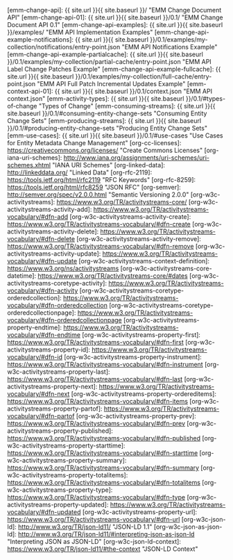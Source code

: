 

<!-- Keep two spaces at the top of this file -->
[emm-change-api]: {{ site.url }}{{ site.baseurl }}/ "EMM Change Document API"
[emm-change-api-01]: {{ site.url }}{{ site.baseurl }}/0.1/ "EMM Change Document API 0.1"
[emm-change-api-examples]: {{ site.url }}{{ site.baseurl }}/examples/ "EMM API Implementation Examples"
[emm-change-api-example-notifications]: {{ site.url }}{{ site.baseurl }}/0.1/examples/my-collection/notifications/entry-point.json "EMM API Notifications Example"
[emm-change-api-example-partialcache]: {{ site.url }}{{ site.baseurl }}/0.1/examples/my-collection/partial-cache/entry-point.json "EMM API Label Change Patches Example"
[emm-change-api-example-fullcache]: {{ site.url }}{{ site.baseurl }}/0.1/examples/my-collection/full-cache/entry-point.json "EMM API Full Patch Incremental Updates Example"
[emm-context-api-01]: {{ site.url }}{{ site.baseurl }}/0.1/context.json "EMM API context.json"
[emm-activity-types]: {{ site.url }}{{ site.baseurl }}/0.1/#types-of-change "Types of Change"
[emm-consuming-streams]: {{ site.url }}{{ site.baseurl }}/0.1/#consuming-entity-change-sets "Consuming Entity Change Sets"
[emm-producing-streams]: {{ site.url }}{{ site.baseurl }}/0.1/#producing-entity-change-sets "Producing Entity Change Sets"
[emm-use-cases]: {{ site.url }}{{ site.baseurl }}/0.1/#use-cases "Use Cases for Entity Metadata Change Management"
[org-cc-licenses]: https://creativecommons.org/licenses/ "Create Commons Licenses"
[org-iana-uri-schemes]: http://www.iana.org/assignments/uri-schemes/uri-schemes.xhtml "IANA URI Schemes"
[org-linked-data]: http://linkeddata.org/ "Linked Data"
[org-rfc-2119]: https://tools.ietf.org/html/rfc2119 "RFC Keywords"
[org-rfc-8259]: https://tools.ietf.org/html/rfc8259 "JSON RFC"
[org-semver]: http://semver.org/spec/v2.0.0.html "Semantic Versioning 2.0.0"
[org-w3c-activitystreams]: https://www.w3.org/TR/activitystreams-core/
[org-w3c-activitystreams-activity-add]: https://www.w3.org/TR/activitystreams-vocabulary/#dfn-add
[org-w3c-activitystreams-activity-create]: https://www.w3.org/TR/activitystreams-vocabulary/#dfn-create
[org-w3c-activitystreams-activity-delete]: https://www.w3.org/TR/activitystreams-vocabulary/#dfn-delete
[org-w3c-activitystreams-activity-remove]: https://www.w3.org/TR/activitystreams-vocabulary/#dfn-remove
[org-w3c-activitystreams-activity-update]: https://www.w3.org/TR/activitystreams-vocabulary/#dfn-update
[org-w3c-activitystreams-context-definition]: https://www.w3.org/ns/activitystreams
[org-w3c-activitystreams-core-datetime]: https://www.w3.org/TR/activitystreams-core/#dates
[org-w3c-activitystreams-coretype-activity]: https://www.w3.org/TR/activitystreams-vocabulary/#dfn-activity
[org-w3c-activitystreams-coretype-orderedcollection]: https://www.w3.org/TR/activitystreams-vocabulary/#dfn-orderedcollection
[org-w3c-activitystreams-coretype-orderedcollectionpage]: https://www.w3.org/TR/activitystreams-vocabulary/#dfn-orderedcollectionpage
[org-w3c-activitystreams-property-endtime]: https://www.w3.org/TR/activitystreams-vocabulary/#dfn-endtime
[org-w3c-activitystreams-property-first]: https://www.w3.org/TR/activitystreams-vocabulary/#dfn-first
[org-w3c-activitystreams-property-id]: https://www.w3.org/TR/activitystreams-vocabulary/#dfn-id
[org-w3c-activitystreams-property-instrument]: https://www.w3.org/TR/activitystreams-vocabulary/#dfn-instrument
[org-w3c-activitystreams-property-last]: https://www.w3.org/TR/activitystreams-vocabulary/#dfn-last
[org-w3c-activitystreams-property-next]: https://www.w3.org/TR/activitystreams-vocabulary/#dfn-next
[org-w3c-activitystreams-property-ordereditems]: https://www.w3.org/TR/activitystreams-vocabulary/#dfn-items
[org-w3c-activitystreams-property-partof]: https://www.w3.org/TR/activitystreams-vocabulary/#dfn-partof
[org-w3c-activitystreams-property-prev]: https://www.w3.org/TR/activitystreams-vocabulary/#dfn-prev
[org-w3c-activitystreams-property-published]: https://www.w3.org/TR/activitystreams-vocabulary/#dfn-published
[org-w3c-activitystreams-property-starttime]: https://www.w3.org/TR/activitystreams-vocabulary/#dfn-starttime
[org-w3c-activitystreams-property-summary]: https://www.w3.org/TR/activitystreams-vocabulary/#dfn-summary
[org-w3c-activitystreams-property-totalitems]: https://www.w3.org/TR/activitystreams-vocabulary/#dfn-totalitems
[org-w3c-activitystreams-property-type]: https://www.w3.org/TR/activitystreams-vocabulary/#dfn-type
[org-w3c-activitystreams-property-updated]: https://www.w3.org/TR/activitystreams-vocabulary/#dfn-updated
[org-w3c-activitystreams-property-url]: https://www.w3.org/TR/activitystreams-vocabulary/#dfn-url
[org-w3c-json-ld]: http://www.w3.org/TR/json-ld11/ "JSON-LD 1.1"
[org-w3c-json-as-json-ld]: http://www.w3.org/TR/json-ld11/#interpreting-json-as-json-ld "Interpreting JSON as JSON-LD"
[org-w3c-json-ld-context]: https://www.w3.org/TR/json-ld11/#the-context "JSON-LD Context"
